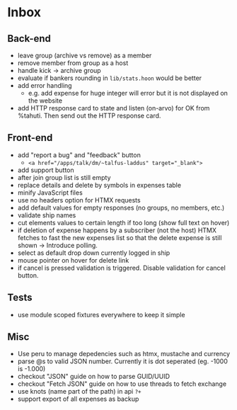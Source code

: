 # Inbox

## Back-end

- leave group (archive vs remove) as a member
- remove member from group as a host
- handle kick -> archive group
- evaluate if bankers rounding in `lib/stats.hoon` would be better
- add error handling
  - e.g. add expense for huge integer will error but it is not displayed on the website
- add HTTP response card to state and listen (on-arvo) for OK from %tahuti. Then send out the HTTP response card.

## Front-end

- add "report a bug" and "feedback" button
    - `<a href="/apps/talk/dm/~talfus-laddus" target="_blank">`
- add support button
- after join group list is still empty
- replace details and delete by symbols in expenses table
- minify JavaScript files
- use no headers option for HTMX requests
- add default values for empty responses (no groups, no members, etc.)
- validate ship names
- cut elements values to certain length if too long (show full text on hover)
- if deletion of expense happens by a subscriber (not the host) HTMX fetches to fast the new expenses list so that the delete expense is still shown -> Introduce polling.
- select as default drop down currently logged in ship
- mouse pointer on hover for delete link
- if cancel is pressed validation is triggered. Disable validation for cancel button.


## Tests

- use module scoped fixtures everywhere to keep it simple

## Misc

- Use peru to manage depedencies such as htmx, mustache and currency
- parse @s to valid JSON number. Currently it is dot seperated (eg. -1000 is -1.000)
- checkout "JSON" guide on how to parse GUID/UUID
- checkout "Fetch JSON" guide on how to use threads to fetch exchange
- use knots (name part of the path) in api `?+`
- support export of all expenses as backup
